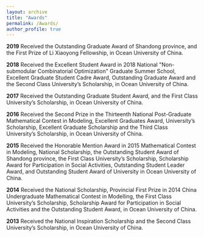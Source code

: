 ```yaml
---
layout: archive
title: "Awards"
permalink: /Awards/
author_profile: true
---
```



<b>2019</b> Received the Outstanding Graduate Award of Shandong province, and the First Prize of Li Xiaoyong Fellowship, in Ocean University of China.

<b>2018</b> Received the Excellent Student Award in 2018 National "Non-submodular Combinatorial Optimization" Graduate Summer School, Excellent Graduate Student Cadre Award, Outstanding Graduate Award and the Second Class University’s Scholarship, in Ocean University of China. 

<b>2017</b> Received the Outstanding Graduate Student Award, and the First Class University’s Scholarship, in Ocean University of China. 

<b>2016</b> Received the Second Prize in the Thirteenth National Post-Graduate Mathematical Contest in Modeling, Excellent Graduates Award, University’s Scholarship, Excellent Graduate Scholarship and the Third Class University’s Scholarship, in Ocean University of China. 

<b>2015</b> Received the Honorable Mention Award in 2015 Mathematical Contest in Modeling, National Scholarship, the Outstanding Student Award of Shandong province, the First Class University’s Scholarship, Scholarship Award for Participation in Social Activities, Outstanding Student Leader Award, and Outstanding Student Award of University in Ocean University of China.

<b>2014</b> Received the National Scholarship, Provincial First Prize in 2014 China Undergraduate Mathematical Contest in Modelling, the First Class University’s Scholarship, Scholarship Award for Participation in Social Activities and the Outstanding Student Award, in Ocean University of China.

<b>2013</b> Received the National Inspiration Scholarship and the Second Class University’s Scholarship, in Ocean University of China.

